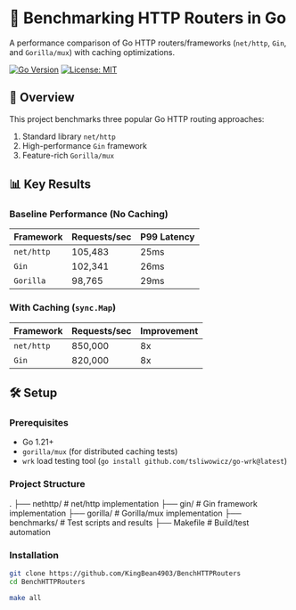 # 🚀 Benchmarking HTTP Routers in Go

A performance comparison of Go HTTP routers/frameworks (`net/http`, `Gin`, and `Gorilla/mux`) with caching optimizations.

[![Go Version](https://img.shields.io/badge/Go-1.21%2B-blue)](https://golang.org/dl/)
[![License: MIT](https://img.shields.io/badge/License-MIT-green.svg)](LICENSE)

## 📌 Overview

This project benchmarks three popular Go HTTP routing approaches:
1. Standard library `net/http`
2. High-performance `Gin` framework
3. Feature-rich `Gorilla/mux`


## 📊 Key Results

### Baseline Performance (No Caching)
| Framework    | Requests/sec | P99 Latency |
|--------------|-------------|------------|
| `net/http`   | 105,483     | 25ms       |
| `Gin`        | 102,341     | 26ms       |
| `Gorilla`    | 98,765      | 29ms       |

### With Caching (`sync.Map`)
| Framework    | Requests/sec | Improvement |
|--------------|-------------|------------|
| `net/http`   | 850,000     | 8x         |
| `Gin`        | 820,000     | 8x         |

## 🛠️ Setup

### Prerequisites
- Go 1.21+
- `gorilla/mux` (for distributed caching tests)
- `wrk` load testing tool (`go install github.com/tsliwowicz/go-wrk@latest`)

### Project Structure

.
├── nethttp/          # net/http implementation
├── gin/              # Gin framework implementation
├── gorilla/          # Gorilla/mux implementation
├── benchmarks/       # Test scripts and results
├── Makefile          # Build/test automation

### Installation
```bash
git clone https://github.com/KingBean4903/BenchHTTPRouters
cd BenchHTTPRouters

make all

